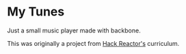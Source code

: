 # My Tunes

Just a small music player made with backbone.

This was originally a project from [Hack Reactor's](http://hackreactor.com) curriculum.
